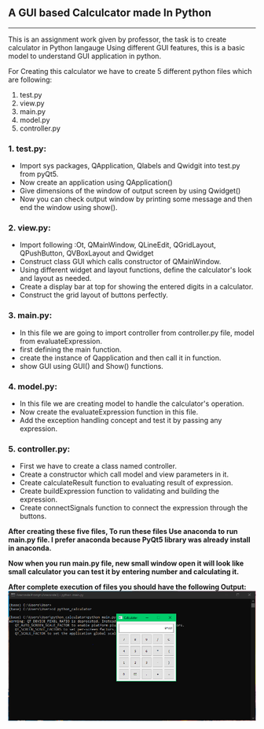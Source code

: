 
## A GUI based Calculcator made In Python
_____________________________________________________

This is an assignment work given by professor, the task is to create calculator in Python langauge Using different GUI features, this is a basic model to understand GUI application in python.

For Creating this calculator we have to create 5 different python files which are following:<br>
1. test.py <br>
2. view.py <br>
3. main.py <br>
4. model.py <br>
5. controller.py <br>

### 1. test.py:

* Import sys packages, QApplication, Qlabels and Qwidgit into test.py from pyQt5.
* Now create an application using QApplication()
* Give dimensions of the window of output screen by using Qwidget()
* Now you can check output window by printing some message and then end the window using show().

### 2. view.py:

* Import following :Ot, QMainWindow, QLineEdit, QGridLayout, QPushButton, QVBoxLayout and Qwidget
* Construct class GUI which calls constructor of QMainWindow.
* Using different widget and layout functions, define the calculator's look and layout as needed.
* Create a display bar at top for showing the entered digits in a calculator.
* Construct the grid layout of buttons perfectly.

### 3. main.py:
* In this file we are going to import controller from controller.py file, model from evaluateExpression.
* first defining the main function.
* create the instance of Qapplication and then call it in function.
* show GUI using GUI() and Show() functions.

### 4. model.py:
* In this file we are creating model to handle the calculator's operation.
* Now create the evaluateExpression function in this file.
* Add the exception handling concept and test it by passing any expression.
 
### 5. controller.py:
* First we have to create a class named controller.
* Create a constructor which call model and view parameters in it.
* Create calculateResult function to evaluating result of expression.
* Create buildExpression function to validating and building the expression.
* Create connectSignals function to connect the expression through the buttons.

**After creating these five files, To run these files Use anaconda to run main.py file. I prefer anaconda because PyQt5 library was already install in anaconda.**

**Now when you run main.py file, new small window open it will look like small calculator you can test it by entering number and calculating it.**

**After complete execution of files you should have the following Output:**
![Output Screen](/output/output.PNG)






